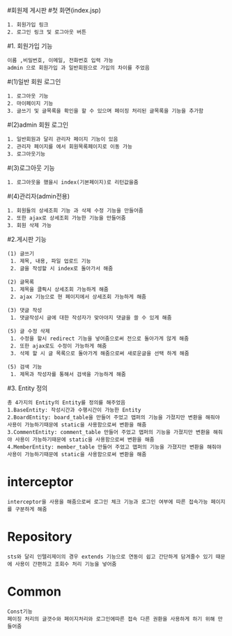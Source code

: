 #회원제 게시판
#첫 화면(index.jsp)
```
1. 회원가입 링크
2. 로그인 링크 및 로그아웃 버튼
```
#1. 회원가입 기능 
````
이름 ,비밀번호, 이메일, 전화번호 입력 가능
admin 으로 회원가입 과 일반회원으로 가입의 차이를 주었음
````
#(1)일반 회원 로그인
````
1. 로그아웃 기능
2. 마이페이지 기능
3. 글쓰기 및 글목록을 확인을 할 수 있으며 페이징 처리된 글목록을 기능을 추가함
````
#(2)admin 회원 로그인
````
1. 일반회원과 달리 관리자 페이지 기능이 있음
2. 관리자 페이지를 에서 회원목록페이지로 이동 가능
3. 로그아웃기능
````
#(3)로그아웃 기능
````
1. 로그아웃을 했을시 index(기본페이지)로 리턴값을줌
````
#(4)관리자(admin전용)
````
1. 회원들의 상세조희 기능 과 삭제 수정 기능을 만들어줌
2. 또한 ajax로 상세조회 가능한 기능을 만들어줌
3. 회원 삭제 가능
````


#2.게시판 기능

```
(1) 글쓰기
 1. 제목, 내용, 파일 업로드 기능
 2. 글을 작성할 시 index로 돌아가서 해줌
```
```
(2) 글목록
 1. 제목을 클릑시 상세조회 가능하게 해줌
 2. ajax 기능으로 현 페이지에서 상세조회 가능하게 해줌
```
```
(3) 댓글 작성
 1. 댓글작성시 글에 대한 작성자가 맞아야지 댓글을 쓸 수 있게 해줌
```
```
(5) 글 수정 삭제
 1. 수정을 할시 redirect 기능을 넣어줌으로써 전으로 돌아가게 않게 해줌
 2. 또한 ajax로도 수정이 가능하게 해줌
 3. 삭제 할 시 글 목록으로 돌아가게 해줌으로써 새로운글을 선택 하게 해줌
```
```
(5) 검색 기능
 1. 제목과 작성자를 통해서 검색을 가능하게 해줌
```
#3. Entity  정의
```
총 4가지의 Entity의 Entity를 정의를 해주었음
1.BaseEntity: 작성시간과 수행시간이 가능한 Entity
2.BoardEntity: board_table을 만들어 주었고 맵퍼의 기능을 가졌지만 변환을 해줘야 사용이 가능하기때문에 static을 사용함으로써 변환을 해줌
3.CommentEntity: comment_table 만들어 주었고 맵퍼의 기능을 가졌지만 변환을 해줘야 사용이 가능하기때문에 static을 사용함으로써 변환을 해줌
4.MemberEntity: member_table 만들어 주었고 맵퍼의 기능을 가졌지만 변환을 해줘야 사용이 가능하기때문에 static을 사용함으로써 변환을 해줌
```
# interceptor
````
interceptor을 사용을 해줌으로써 로그인 체크 기능과 로그인 여부에 따른 접속가능 페이지를 구분하게 해줌
````
# Repository
````
sts와 달리 인텔리제이의 경우 extends 기능으로 연동이 쉽고 간단하게 담겨줄수 있기 때문에 사용이 간편하고 조회수 처리 기능을 넣어줌
````
# Common
````
Const기능
페이징 처리의 글갯수와 페이지처리와 로그인에따른 접속 다른 권환을 사용하게 하기 위해 만들어줌
````




